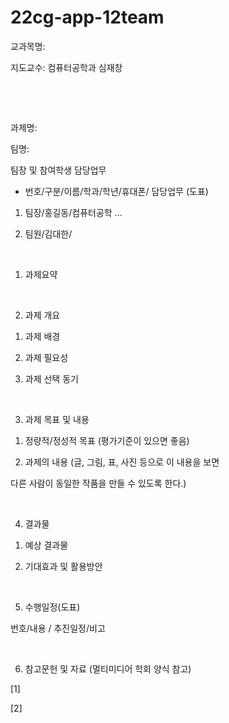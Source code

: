 # 22cg-app-12team
교과목명:

지도교수: 컴퓨터공학과 심재창

​

​

과제명:

팀명:

팀장 및 참여학생 담당업무

* 번호/구분/이름/학과/학년/휴대폰/ 담당업무 (도표)

1) 팀장/홍길동/컴퓨터공학 ...

2) 팀원/김대한/

​

1. 과제요약

​

2. 과제 개요

1) 과제 배경

2) 과제 필요성

3) 과제 선택 동기

​

3. 과제 목표 및 내용

1) 정량적/정성적 목표 (평가기준이 있으면 좋음)

2) 과제의 내용 (글, 그림, 표, 사진 등으로 이 내용을 보면

다른 사람이 동일한 작품을 만들 수 있도록 한다.)

​

4. 결과물

1) 예상 결과물

2) 기대효과 및 활용방안

​

5. 수행일정(도표)

번호/내용 / 추진일정/비고

​

6. 참고문헌 및 자료 (멀티미디어 학회 양식 참고)

[1]

[2] 
